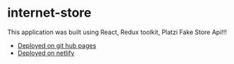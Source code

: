 # internet-store
This application was built using React, Redux toolkit, Platzi Fake Store Api!!!

- [Deployed on git hub pages](https://1nsider21.github.io/internet-store/)
- [Deployed on netlify](https://magical-fox-2c087a.netlify.app/)
